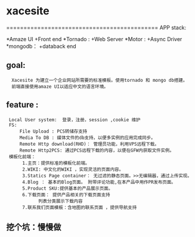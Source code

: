 # xacesite
============================================
APP stack:

*Amaze UI    +Front end 
*Tornado :   +Web Server 
*Motor  :    +Async Driver 
*mongodb：   +databack end

goal: 
-----------------------------
      Xacesite 为建立一个企业网站所需要的标准模板。使用tornado 和 mongo db搭建。
      前端直接使用amaze UI以适应中文的语言环境。
feature :
-----------------------------
     Local User system:  登录，注册，session ,cookie 维护
     FS:
         File Upload : PCS转储存支持
         Media To DB : 媒体文件的db支持，以便多实例的应用完成同步。
         Remote Http download(RHD)： 管理员功能，利用VPS远程下载。
         Remote Http2PCS: 通过PCS远程下载的内容，以便在GFW内获取文件实例。
     模板化前端：
          1.主页：提供标准的模板化前端。
          2.WIKI: 中文化的WIKI ，实现灵活的页面内容。
          3.Statics Page container： 无过滤的静态页面。>>无编辑器，通过上传实现。
          4.Blog ： 基本的Blog页面。 附带评论功能,在本产品中用作PR发布页面。
          5.Product SKU:提供基本的产品展示页面。
          6.下载页面： 提供产品相关的下载页面支持
                列表分类展示下载内容
          7.联系我们页面模板：含地图的联系页面 ，提供导航支持
          
挖个坑：慢慢做          
------------------
